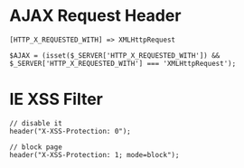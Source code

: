 # AJAX Request Header #

```
[HTTP_X_REQUESTED_WITH] => XMLHttpRequest
```

```
$AJAX = (isset($_SERVER['HTTP_X_REQUESTED_WITH']) && $_SERVER['HTTP_X_REQUESTED_WITH'] === 'XMLHttpRequest');
```


# IE XSS Filter #

```
// disable it
header("X-XSS-Protection: 0");

// block page
header("X-XSS-Protection: 1; mode=block");
```